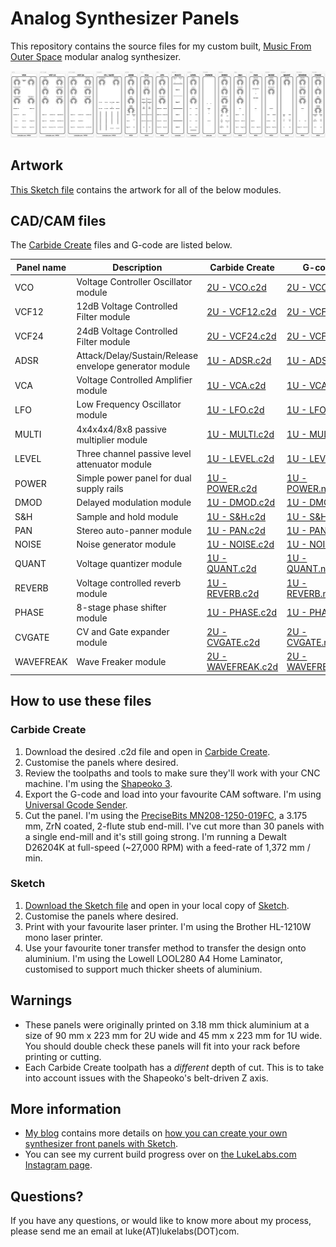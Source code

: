 # Analog Synthesizer Panels

This repository contains the source files for my custom built, [Music From Outer Space](http://musicfromouterspace.com/index.php?MAINTAB=SYNTHDIY&VPW=1854&VPH=866) modular analog synthesizer.

![Music From Outer Space modular analog synthesizer panels in Sketch format](MFOS/MFOS-Panels-rev2.png)

## Artwork

[This Sketch file](MFOS/MFOS-Panels.sketch) contains the artwork for all of the below modules.

## CAD/CAM files

The [Carbide Create](https://carbide3d.com/carbidecreate/) files and G-code are listed below.

| Panel name | Description | Carbide Create | G-code |
| --- | --- | --- | --- |
| VCO | Voltage Controller Oscillator module | [2U - VCO.c2d](MFOS/Panels/2U&#32;-&#32;VCO.c2d) | [2U - VCO.nc](MFOS/Panels/2U&#32;-&#32;VCO.nc) |
| VCF12 | 12dB Voltage Controlled Filter module | [2U - VCF12.c2d](MFOS/Panels/2U&#32;-&#32;VCF12.c2d) | [2U - VCF12.nc](MFOS/Panels/2U&#32;-&#32;VCF12.nc) |
| VCF24 | 24dB Voltage Controlled Filter module | [2U - VCF24.c2d](MFOS/Panels/2U&#32;-&#32;VCF24.c2d) | [2U - VCF24.nc](MFOS/Panels/2U&#32;-&#32;VCF24.nc) |
| ADSR | Attack/Delay/Sustain/Release envelope generator module | [1U - ADSR.c2d](MFOS/Panels/1U&#32;-&#32;ADSR.c2d) | [1U - ADSR.nc](MFOS/Panels/1U&#32;-&#32;ADSR.nc) |
| VCA | Voltage Controlled Amplifier module | [1U - VCA.c2d](MFOS/Panels/1U&#32;-&#32;VCA.c2d) | [1U - VCA.nc](MFOS/Panels/1U&#32;-&#32;VCA.nc) |
| LFO | Low Frequency Oscillator module | [1U - LFO.c2d](MFOS/Panels/1U&#32;-&#32;LFO.c2d) | [1U - LFO.nc](MFOS/Panels/1U&#32;-&#32;LFO.nc) |
| MULTI | 4x4x4x4/8x8 passive multiplier module | [1U - MULTI.c2d](MFOS/Panels/1U&#32;-&#32;MULTI.c2d) | [1U - MULTI.nc](MFOS/Panels/1U&#32;-&#32;MULTI.nc) |
| LEVEL | Three channel passive level attenuator module | [1U - LEVEL.c2d](MFOS/Panels/1U&#32;-&#32;LEVEL.c2d) | [1U - LEVEL.nc](MFOS/Panels/1U&#32;-&#32;LEVEL.nc) |
| POWER | Simple power panel for dual supply rails | [1U - POWER.c2d](MFOS/Panels/1U&#32;-&#32;POWER.c2d) | [1U - POWER.nc](MFOS/Panels/1U&#32;-&#32;POWER.nc) |
| DMOD | Delayed modulation module | [1U - DMOD.c2d](MFOS/Panels/1U&#32;-&#32;DMOD.c2d) | [1U - DMOD.nc](MFOS/Panels/1U&#32;-&#32;DMOD.nc) |
| S&H | Sample and hold module | [1U - S&H.c2d](MFOS/Panels/1U&#32;-&#32;S&H.c2d) | [1U - S&H.nc](MFOS/Panels/1U&#32;-&#32;S&H.nc) |
| PAN | Stereo auto-panner module | [1U - PAN.c2d](MFOS/Panels/1U&#32;-&#32;PAN.c2d) | [1U - PAN.nc](MFOS/Panels/1U&#32;-&#32;PAN.nc) |
| NOISE | Noise generator module | [1U - NOISE.c2d](MFOS/Panels/1U&#32;-&#32;NOISE.c2d) | [1U - NOISE.nc](MFOS/Panels/1U&#32;-&#32;NOISE.nc) |
| QUANT | Voltage quantizer module | [1U - QUANT.c2d](MFOS/Panels/1U&#32;-&#32;QUANT.c2d) | [1U - QUANT.nc](MFOS/Panels/1U&#32;-&#32;QUANT.nc) |
| REVERB | Voltage controlled reverb module | [1U - REVERB.c2d](MFOS/Panels/1U&#32;-&#32;REVERB.c2d) | [1U - REVERB.nc](MFOS/Panels/1U&#32;-&#32;REVERB.nc) |
| PHASE | 8-stage phase shifter module | [1U - PHASE.c2d](MFOS/Panels/1U&#32;-&#32;PHASE.c2d) | [1U - PHASE.nc](MFOS/Panels/1U&#32;-&#32;PHASE.nc) |
| CVGATE | CV and Gate expander module | [2U - CVGATE.c2d](MFOS/Panels/2U&#32;-&#32;CVGATE.c2d) | [2U - CVGATE.nc](MFOS/Panels/2U&#32;-&#32;CVGATE.nc) |
| WAVEFREAK | Wave Freaker module | [2U - WAVEFREAK.c2d](MFOS/Panels/2U&#32;-&#32;WAVEFREAK.c2d) | [2U - WAVEFREAK.nc](MFOS/Panels/2U&#32;-&#32;WAVEFREAK.nc) |

## How to use these files

### Carbide Create

1. Download the desired .c2d file and open in [Carbide Create](https://carbide3d.com/carbidecreate/).
1. Customise the panels where desired.
1. Review the toolpaths and tools to make sure they'll work with your CNC machine.  I'm using the [Shapeoko 3](https://carbide3d.com/shapeoko/).
1. Export the G-code and load into your favourite CAM software.  I'm using [Universal Gcode Sender](https://winder.github.io/ugs_website/).
1. Cut the panel.  I'm using the [PreciseBits MN208-1250-019FC](https://www.precisebits.com/index.php?route=product/product&product_id=643&search=019FC&description=true), a 3.175 mm, ZrN coated, 2-flute stub end-mill.  I've cut more than 30 panels with a single end-mill and it's still going strong.  I'm running a Dewalt D26204K at full-speed (~27,000 RPM) with a feed-rate of 1,372 mm / min.

### Sketch

1. [Download the Sketch file](MFOS/MFOS-Panels.sketch) and open in your local copy of [Sketch](https://www.sketch.com/).
1. Customise the panels where desired.
1. Print with your favourite laser printer.  I'm using the Brother HL-1210W mono laser printer.
1. Use your favourite toner transfer method to transfer the design onto aluminium.  I'm using the Lowell LOOL280 A4 Home Laminator, customised to support much thicker sheets of aluminium.

## Warnings

- These panels were originally printed on 3.18 mm thick aluminium at a size of 90 mm x 223 mm for 2U wide and 45 mm x 223 mm for 1U wide.  You should double check these panels will fit into your rack before printing or cutting.
- Each Carbide Create toolpath has a _different_ depth of cut.  This is to take into account issues with the Shapeoko's belt-driven Z axis.

## More information

- [My blog](https://lukelabs.com) contains more details on [how you can create your own synthesizer front panels with Sketch](https://lukelabs.com/2019/03/23/how-to-design-a-synthesizer-front-panel-using-sketch/).
- You can see my current build progress over on [the LukeLabs.com Instagram page](https://www.instagram.com/lukelabsdotcom/).

## Questions?

If you have any questions, or would like to know more about my process, please send me an email at luke(AT)lukelabs(DOT)com.
